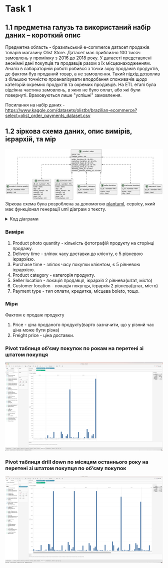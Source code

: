 # Task 1

## 1.1 предметна галузь та використаний набір даних – короткий опис

Предметна область - бразильський e-commerce датасет продажів товарів магазину Olist Store. Датасет має приблизно 100 тисяч замовлень у проміжку з 2016 до 2018 року. У датасеті представлені анонімні дані покупців та продавців разом з їх місцезнаходженням. Аналіз в лабараторній роботі робився з точки зору продажів продуктів, де фактом був проданий товар, а не замовлення. Такий підхід дозволив з більшою точністю проаналізувати вподобання споживачів щодо категорій окремих продуктів та окремих продавців.
На ETL етапі була відсіяна частина замовлень, в яких не було оплат, або які були повернуті. Враховуються лише "успішні" замовлення.

Посилання на набір даних - <https://www.kaggle.com/datasets/olistbr/brazilian-ecommerce?select=olist_order_payments_dataset.csv>

## 1.2 зіркова схема даних, опис вимірів, ієрархій, та мір
![](./star.png)
Зіркова схема була розроблена за допомогою [plantuml](https://plantuml.com/), сервісу, який має функціонал генерації uml діаграм з тексту. 
<details>
<summary>Код діаграми</summary>

```
@startuml

' hide the spot
' hide circle

' avoid problems with angled crows feet
skinparam linetype ortho

entity "product sales" as product_sales {
  price : int
  freight_price : int
  --
  seller_location_id : id <<FK>>
  customer_location_id : id <<FK>>
  payment_type_id : id <<FK>>
  product_category_id : id <<FK>>
  purchase_time_id : id <<FK>>
  delivery_time_id : id <<FK>>
  product_photos_quality_id : id <<FK>>
}


entity "product photos quality" as product_photos_quality {
  ppq_id : number <<PK>>
  --
  quality : int
}

entity "delivery time" as delivery_time {
  dt_id : number <<PK>>
  --
  time : text
  day : int
  week_month : int
  month : int
  quartile: int
  year : int
  timestamp : int 
}
entity "purchase time" as purchase_time {
  pt_id : number <<PK>>
  --
  time : text
  day : int
  week_month : int
  month : int
  quartile: int
  year : int
  timestamp : int 
}

entity "product_category" as product_category {
  p_id : number <<PK>>
  --
  name : text
}
entity "seller location" as seller_location {
  sl_id : number <<PK>>
  --
  state : text
  city : text
}

entity "customer location" as customer_location {
  cl_id : number <<PK>>
  --
  state : text
  city : text
}

entity "payment type" as payment_type {
  pt_id : number <<PK>>
  --
  type : text
}


product_sales }|..|| seller_location
product_sales }|..|| customer_location
product_sales }|..|| payment_type
product_sales }|..|| product_category
product_sales }|..|| product_photos_quality
product_sales }|..|| purchase_time
product_sales }|..|| delivery_time
@enduml
```

</details>

### Виміри

1. Product photo quantity - кількість фотографій продукту на сторінці продажу. 
2. Delivery time - зліпок часу доставки до клієнту, є 5 рівневою ієрархією.
3. Purchase time - зліпок часу покупки клієнтом, є 5 рівневою ієрархією.
4. Product category - категорія продукту.
5. Seller location - локація продавця, ієрархія 2 рівнева(штат, місто)
6. Customer location - локація покупця, ієрархія 2 рівнева(штат, місто)
7. Payment type - тип оплати, кредитка, місцева boleto, тощо.

### Міри

Фактом є продаж продукту
1. Price - ціна проданого продукту(варто зазначити, що у різний час ціна може бути різна)
2. Freight price - ціна доставки.

### Pivot таблиця обʼєму покупок по рокам на перетені зі штатом покупця

![Pivot таблиця](./pivot.png)

### Pivot таблиця drill down по місяцям останнього року на перетені зі штатом покупця по обʼєму покупок

![Pivot таблиця drill](./pivot_drill.png)